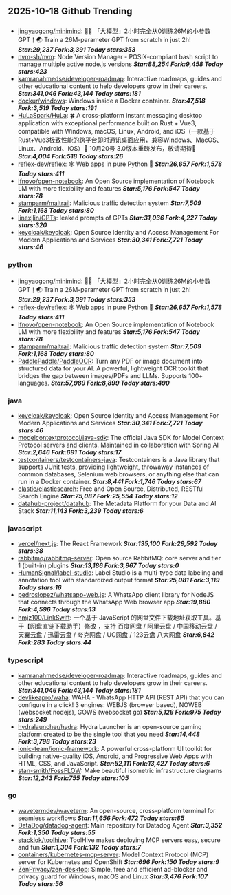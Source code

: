 ## 2025-10-18 Github Trending

### 
* [jingyaogong/minimind](https://github.com/jingyaogong/minimind): 🚀🚀 「大模型」2小时完全从0训练26M的小参数GPT！🌏 Train a 26M-parameter GPT from scratch in just 2h! ***Star:29,237 Fork:3,391 Today stars:353***
* [nvm-sh/nvm](https://github.com/nvm-sh/nvm): Node Version Manager - POSIX-compliant bash script to manage multiple active node.js versions ***Star:88,254 Fork:9,458 Today stars:423***
* [kamranahmedse/developer-roadmap](https://github.com/kamranahmedse/developer-roadmap): Interactive roadmaps, guides and other educational content to help developers grow in their careers. ***Star:341,046 Fork:43,144 Today stars:181***
* [dockur/windows](https://github.com/dockur/windows): Windows inside a Docker container. ***Star:47,518 Fork:3,519 Today stars:191***
* [HuLaSpark/HuLa](https://github.com/HuLaSpark/HuLa): 🍀 A cross-platform instant messaging desktop application with exceptional performance built on Rust + Vue3, compatible with Windows, macOS, Linux, Android, and iOS（一款基于Rust+Vue3极致性能的跨平台即时通讯桌面应用，兼容Windows、MacOS、Linux、Android、IOS）🎉 10月20号 3.0版本重磅发布，敬请期待🎉 ***Star:4,004 Fork:518 Today stars:26***
* [reflex-dev/reflex](https://github.com/reflex-dev/reflex): 🕸️ Web apps in pure Python 🐍 ***Star:26,657 Fork:1,578 Today stars:411***
* [lfnovo/open-notebook](https://github.com/lfnovo/open-notebook): An Open Source implementation of Notebook LM with more flexibility and features ***Star:5,176 Fork:547 Today stars:78***
* [stamparm/maltrail](https://github.com/stamparm/maltrail): Malicious traffic detection system ***Star:7,509 Fork:1,168 Today stars:80***
* [linexjlin/GPTs](https://github.com/linexjlin/GPTs): leaked prompts of GPTs ***Star:31,036 Fork:4,227 Today stars:320***
* [keycloak/keycloak](https://github.com/keycloak/keycloak): Open Source Identity and Access Management For Modern Applications and Services ***Star:30,341 Fork:7,721 Today stars:46***

### python
* [jingyaogong/minimind](https://github.com/jingyaogong/minimind): 🚀🚀 「大模型」2小时完全从0训练26M的小参数GPT！🌏 Train a 26M-parameter GPT from scratch in just 2h! ***Star:29,237 Fork:3,391 Today stars:353***
* [reflex-dev/reflex](https://github.com/reflex-dev/reflex): 🕸️ Web apps in pure Python 🐍 ***Star:26,657 Fork:1,578 Today stars:411***
* [lfnovo/open-notebook](https://github.com/lfnovo/open-notebook): An Open Source implementation of Notebook LM with more flexibility and features ***Star:5,176 Fork:547 Today stars:78***
* [stamparm/maltrail](https://github.com/stamparm/maltrail): Malicious traffic detection system ***Star:7,509 Fork:1,168 Today stars:80***
* [PaddlePaddle/PaddleOCR](https://github.com/PaddlePaddle/PaddleOCR): Turn any PDF or image document into structured data for your AI. A powerful, lightweight OCR toolkit that bridges the gap between images/PDFs and LLMs. Supports 100+ languages. ***Star:57,989 Fork:8,899 Today stars:490***

### java
* [keycloak/keycloak](https://github.com/keycloak/keycloak): Open Source Identity and Access Management For Modern Applications and Services ***Star:30,341 Fork:7,721 Today stars:46***
* [modelcontextprotocol/java-sdk](https://github.com/modelcontextprotocol/java-sdk): The official Java SDK for Model Context Protocol servers and clients. Maintained in collaboration with Spring AI ***Star:2,646 Fork:691 Today stars:17***
* [testcontainers/testcontainers-java](https://github.com/testcontainers/testcontainers-java): Testcontainers is a Java library that supports JUnit tests, providing lightweight, throwaway instances of common databases, Selenium web browsers, or anything else that can run in a Docker container. ***Star:8,441 Fork:1,746 Today stars:67***
* [elastic/elasticsearch](https://github.com/elastic/elasticsearch): Free and Open Source, Distributed, RESTful Search Engine ***Star:75,087 Fork:25,554 Today stars:12***
* [datahub-project/datahub](https://github.com/datahub-project/datahub): The Metadata Platform for your Data and AI Stack ***Star:11,143 Fork:3,239 Today stars:6***

### javascript
* [vercel/next.js](https://github.com/vercel/next.js): The React Framework ***Star:135,100 Fork:29,592 Today stars:38***
* [rabbitmq/rabbitmq-server](https://github.com/rabbitmq/rabbitmq-server): Open source RabbitMQ: core server and tier 1 (built-in) plugins ***Star:13,186 Fork:3,967 Today stars:0***
* [HumanSignal/label-studio](https://github.com/HumanSignal/label-studio): Label Studio is a multi-type data labeling and annotation tool with standardized output format ***Star:25,081 Fork:3,119 Today stars:16***
* [pedroslopez/whatsapp-web.js](https://github.com/pedroslopez/whatsapp-web.js): A WhatsApp client library for NodeJS that connects through the WhatsApp Web browser app ***Star:19,880 Fork:4,596 Today stars:13***
* [hmjz100/LinkSwift](https://github.com/hmjz100/LinkSwift): 一个基于 JavaScript 的网盘文件下载地址获取工具。基于【网盘直链下载助手】修改 ，支持 百度网盘 / 阿里云盘 / 中国移动云盘 / 天翼云盘 / 迅雷云盘 / 夸克网盘 / UC网盘 / 123云盘 八大网盘 ***Star:6,842 Fork:283 Today stars:44***

### typescript
* [kamranahmedse/developer-roadmap](https://github.com/kamranahmedse/developer-roadmap): Interactive roadmaps, guides and other educational content to help developers grow in their careers. ***Star:341,046 Fork:43,144 Today stars:181***
* [devlikeapro/waha](https://github.com/devlikeapro/waha): WAHA - WhatsApp HTTP API (REST API) that you can configure in a click! 3 engines: WEBJS (browser based), NOWEB (websocket nodejs), GOWS (websocket go) ***Star:5,126 Fork:975 Today stars:249***
* [hydralauncher/hydra](https://github.com/hydralauncher/hydra): Hydra Launcher is an open-source gaming platform created to be the single tool that you need ***Star:14,448 Fork:3,798 Today stars:23***
* [ionic-team/ionic-framework](https://github.com/ionic-team/ionic-framework): A powerful cross-platform UI toolkit for building native-quality iOS, Android, and Progressive Web Apps with HTML, CSS, and JavaScript. ***Star:52,111 Fork:13,427 Today stars:6***
* [stan-smith/FossFLOW](https://github.com/stan-smith/FossFLOW): Make beautiful isometric infrastructure diagrams ***Star:12,243 Fork:755 Today stars:105***

### go
* [wavetermdev/waveterm](https://github.com/wavetermdev/waveterm): An open-source, cross-platform terminal for seamless workflows ***Star:11,656 Fork:472 Today stars:85***
* [DataDog/datadog-agent](https://github.com/DataDog/datadog-agent): Main repository for Datadog Agent ***Star:3,352 Fork:1,350 Today stars:55***
* [stacklok/toolhive](https://github.com/stacklok/toolhive): ToolHive makes deploying MCP servers easy, secure and fun ***Star:1,304 Fork:132 Today stars:7***
* [containers/kubernetes-mcp-server](https://github.com/containers/kubernetes-mcp-server): Model Context Protocol (MCP) server for Kubernetes and OpenShift ***Star:696 Fork:150 Today stars:9***
* [ZenPrivacy/zen-desktop](https://github.com/ZenPrivacy/zen-desktop): Simple, free and efficient ad-blocker and privacy guard for Windows, macOS and Linux ***Star:3,476 Fork:107 Today stars:56***
